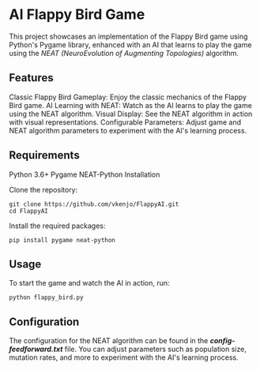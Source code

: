 # **AI Flappy Bird Game**
This project showcases an implementation of the Flappy Bird game using Python's Pygame library, enhanced with an AI that learns to play the game using the *NEAT (NeuroEvolution of Augmenting Topologies)* algorithm.

## Features
Classic Flappy Bird Gameplay: Enjoy the classic mechanics of the Flappy Bird game.
AI Learning with NEAT: Watch as the AI learns to play the game using the NEAT algorithm.
Visual Display: See the NEAT algorithm in action with visual representations.
Configurable Parameters: Adjust game and NEAT algorithm parameters to experiment with the AI's learning process.

## Requirements
Python 3.6+
Pygame
NEAT-Python
Installation

Clone the repository:
```
git clone https://github.com/vkenjo/FlappyAI.git
cd FlappyAI
```

Install the required packages:
``` 
pip install pygame neat-python
```

## Usage
To start the game and watch the AI in action, run:
```
python flappy_bird.py
```

## Configuration
The configuration for the NEAT algorithm can be found in the ***config-feedforward.txt*** file. You can adjust parameters such as population size, mutation rates, and more to experiment with the AI's learning process.

